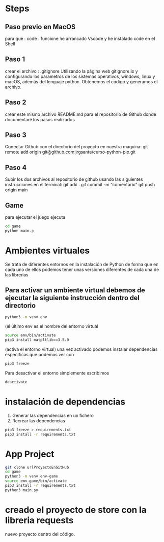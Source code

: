 # Steps
## Paso previo en MacOS
para que : code . funcione he arrancado Vscode y he instalado code en el Shell
## Paso 1
crear el archivo : .gitignore Utilizando la página web gitignore.io y configurando los parametros de los sistemas operativos, windows, linux y macOS, además del lenguaje python. Obtenemos el codigo y generamos el archivo.

## Paso 2
crear este mismo archivo README.md para el repositorio de Github donde documentaré los pasos realizados

## Paso 3
Conectar Github con el directorio del proyecto en nuestra maquina:
git remote add origin git@github.com:jrgsanta/curso-python-pip.git

## Paso 4
Subir los dos archivos al repositorio de github usando las siguientes instrucciones en el terminal:
git add .
git commit -m "comentario"
git push origin main

## Game

para ejecutar el juego ejecuta
```sh
cd game
python main.p
```
# Ambientes virtuales
Se trata de diferentes entornos en la instalación de Python de forma que en cada uno de ellos podemos tener unas versiones diferentes de cada una de las librerias
## Para activar un ambiente virtual debemos de ejecutar la siguiente instrucción dentro del directorio
```sh
python3 -m venv env 
```
(el último env es el nombre del entorno virtual
```sh
source env/bin/activate 
pip3 install matpltlib==3.5.0
```
(activa el entorno virtual) una vez activado podemos instalar dependencias especificas que podemos ver con
```sh
pip3 freeze
```
Para desactivar el entorno simplemente escribimos
```sh
deactivate
```
# instalación de dependencias
1. Generar las dependencias en un fichero
2. Recrear las dependencias

```sh
pip3 freeze > requirements.txt 
pip3 install -r requirements.txt
```

# App Project
```sh
git clone urlProyectoEnGitHub
cd game
python3 -m venv env-game 
source env-game/bin/activate
pip3 install -r requirements.txt
python3 main.py
```
# creado el proyecto de store con la libreria requests
nuevo proyecto dentro del código.